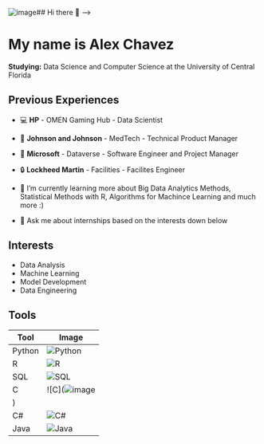 ![image](https://github.com/user-attachments/assets/f331e8ee-c76c-46c0-87ec-601d01b7435e)## Hi there 👋
-->

# My name is Alex Chavez

**Studying:** Data Science and Computer Science at the University of Central Florida

## Previous Experiences
- 💻 **HP** - OMEN Gaming Hub - Data Scientist
- 🏥 **Johnson and Johnson** - MedTech - Technical Product Manager
- 🏢 **Microsoft** - Dataverse - Software Engineer and Project Manager
- 🔒 **Lockheed Martin** - Facilities - Facilites Engineer

- 🌱 I’m currently learning more about Big Data Analytics Methods, Statistical Methods with R, Algorithms for Machince Learning and much more :)
- 💬 Ask me about internships based on the interests down below

## Interests
- Data Analysis
- Machine Learning
- Model Development
- Data Engineering

## Tools
| Tool    | Image  |
|---------|--------|
| Python  | ![Python]([link_to_python_image](https://www.google.com/url?sa=i&url=https%3A%2F%2Fjunilearning.com%2Fblog%2Fguide%2Fwhat-is-python-101-for-students%2F&psig=AOvVaw2g6KIhAFNoHdtZyut_lROI&ust=1730234824947000&source=images&cd=vfe&opi=89978449&ved=0CBQQjRxqFwoTCJjYrJL5sYkDFQAAAAAdAAAAABAE)) |
| R       | ![R]([link_to_r_image](https://www.google.com/url?sa=i&url=https%3A%2F%2Fen.wikipedia.org%2Fwiki%2FR_%2528programming_language%2529&psig=AOvVaw0ipTJeE7YkxXt7doZ0LRmn&ust=1730234853297000&source=images&cd=vfe&opi=89978449&ved=0CBQQjRxqFwoTCKDE7J_5sYkDFQAAAAAdAAAAABAE)) |
| SQL     | ![SQL]([link_to_sql_image](https://www.google.com/url?sa=i&url=https%3A%2F%2Fwww.cleanpng.com%2Fpng-microsoft-sql-server-mysql-database-logo-2447831%2F&psig=AOvVaw3B6PQF7k3mTBV3xgAacvAy&ust=1730234878206000&source=images&cd=vfe&opi=89978449&ved=0CBQQjRxqFwoTCLjx4Kv5sYkDFQAAAAAdAAAAABAE)) |
| C       | ![C](![image](https://github.com/user-attachments/assets/7cd0c43b-6f25-4e41-9a32-5d8a60e579f2)
) |
| C#      | ![C#]([link_to_csharp_image](https://www.google.com/url?sa=i&url=https%3A%2F%2Fwww.pngegg.com%2Fen%2Fpng-eduyx&psig=AOvVaw0SynlFvg4Q4pknwcMiiY--&ust=1730234901275000&source=images&cd=vfe&opi=89978449&ved=0CBQQjRxqFwoTCKiN8Lb5sYkDFQAAAAAdAAAAABAE)) |
| Java    | ![Java]([link_to_java_image](https://www.google.com/url?sa=i&url=https%3A%2F%2Fen.wikipedia.org%2Fwiki%2FJava_%2528programming_language%2529&psig=AOvVaw0BDsL-5NOnwqI3_k9l5cav&ust=1730234915376000&source=images&cd=vfe&opi=89978449&ved=0CBQQjRxqFwoTCLCLv735sYkDFQAAAAAdAAAAABAE)) |

